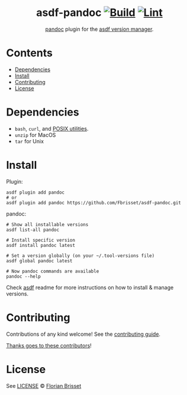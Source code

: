 <div align="center">

# asdf-pandoc [![Build](https://github.com/Fbrisset/asdf-pandoc/actions/workflows/build.yml/badge.svg)](https://github.com/Fbrisset/asdf-pandoc/actions/workflows/build.yml) [![Lint](https://github.com/Fbrisset/asdf-pandoc/actions/workflows/lint.yml/badge.svg)](https://github.com/Fbrisset/asdf-pandoc/actions/workflows/lint.yml)

[pandoc](https://github.com/jgm/pandoc) plugin for the [asdf version manager](https://asdf-vm.com).

</div>

# Contents

- [Dependencies](#dependencies)
- [Install](#install)
- [Contributing](#contributing)
- [License](#license)

# Dependencies

- `bash`, `curl`, and [POSIX utilities](https://pubs.opengroup.org/onlinepubs/9699919799/idx/utilities.html).
- `unzip` for MacOS
- `tar` for Unix

# Install

Plugin:

```shell
asdf plugin add pandoc
# or
asdf plugin add pandoc https://github.com/Fbrisset/asdf-pandoc.git
```

pandoc:

```shell
# Show all installable versions
asdf list-all pandoc

# Install specific version
asdf install pandoc latest

# Set a version globally (on your ~/.tool-versions file)
asdf global pandoc latest

# Now pandoc commands are available
pandoc --help
```

Check [asdf](https://github.com/asdf-vm/asdf) readme for more instructions on how to
install & manage versions.

# Contributing

Contributions of any kind welcome! See the [contributing guide](contributing.md).

[Thanks goes to these contributors](https://github.com/Fbrisset/asdf-pandoc/graphs/contributors)!

# License

See [LICENSE](LICENSE) © [Florian Brisset](https://github.com/Fbrisset/)

